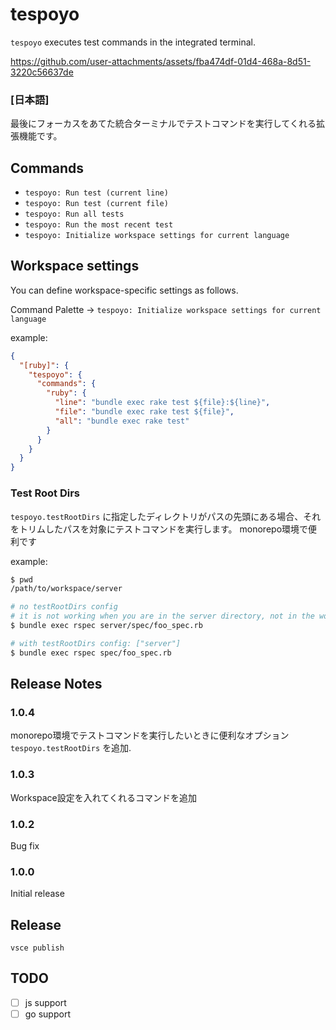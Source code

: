 # tespoyo

`tespoyo` executes test commands in the integrated terminal.

https://github.com/user-attachments/assets/fba474df-01d4-468a-8d51-3220c56637de


### [日本語]

最後にフォーカスをあてた統合ターミナルでテストコマンドを実行してくれる拡張機能です。

## Commands

- `tespoyo: Run test (current line)`
- `tespoyo: Run test (current file)`
- `tespoyo: Run all tests`
- `tespoyo: Run the most recent test`
- `tespoyo: Initialize workspace settings for current language`

## Workspace settings

You can define workspace-specific settings as follows.

Command Palette -> `tespoyo: Initialize workspace settings for current language`

example:

```json
{
  "[ruby]": {
    "tespoyo": {
      "commands": {
        "ruby": {
          "line": "bundle exec rake test ${file}:${line}",
          "file": "bundle exec rake test ${file}",
          "all": "bundle exec rake test"
        }
      }
    }
  }
}
```

### Test Root Dirs

`tespoyo.testRootDirs` に指定したディレクトリがパスの先頭にある場合、それをトリムしたパスを対象にテストコマンドを実行します。 monorepo環境で便利です

example:

```sh
$ pwd
/path/to/workspace/server

# no testRootDirs config
# it is not working when you are in the server directory, not in the workspace root
$ bundle exec rspec server/spec/foo_spec.rb

# with testRootDirs config: ["server"]
$ bundle exec rspec spec/foo_spec.rb
```

## Release Notes

### 1.0.4

monorepo環境でテストコマンドを実行したいときに便利なオプション `tespoyo.testRootDirs` を追加.

### 1.0.3

Workspace設定を入れてくれるコマンドを追加

### 1.0.2

Bug fix

### 1.0.0

Initial release

## Release

```
vsce publish
```

## TODO

- [ ] js support
- [ ] go support
